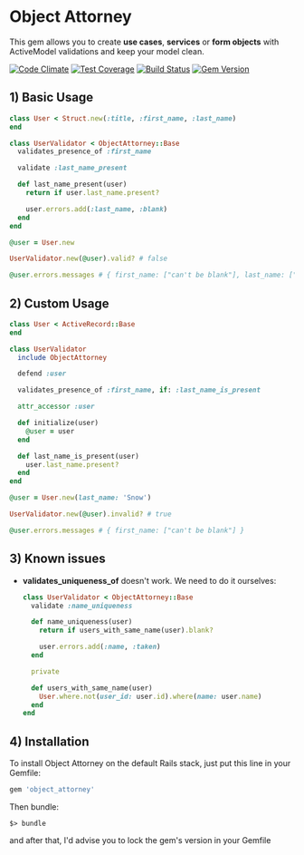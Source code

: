 # Object Attorney
This gem allows you to create **use cases**, **services** or **form objects** with ActiveModel validations and keep your model clean.

[![Code Climate](https://codeclimate.com/github/goncalvesjoao/object_attorney/badges/gpa.svg)](https://codeclimate.com/github/goncalvesjoao/object_attorney)
[![Test Coverage](https://codeclimate.com/github/goncalvesjoao/object_attorney/badges/coverage.svg)](https://codeclimate.com/github/goncalvesjoao/object_attorney/coverage)
[![Build Status](https://travis-ci.org/goncalvesjoao/object_attorney.svg?branch=master)](https://travis-ci.org/goncalvesjoao/object_attorney)
[![Gem Version](https://badge.fury.io/rb/object_attorney.svg)](https://badge.fury.io/rb/object_attorney)

## 1) Basic Usage
```ruby
class User < Struct.new(:title, :first_name, :last_name)
end
```

```ruby
class UserValidator < ObjectAttorney::Base
  validates_presence_of :first_name

  validate :last_name_present

  def last_name_present(user)
    return if user.last_name.present?

    user.errors.add(:last_name, :blank)
  end
end
```

```ruby
@user = User.new

UserValidator.new(@user).valid? # false

@user.errors.messages # { first_name: ["can't be blank"], last_name: ["can't be blank"] }
```

## 2) Custom Usage
```ruby
class User < ActiveRecord::Base
end
```

```ruby
class UserValidator
  include ObjectAttorney

  defend :user

  validates_presence_of :first_name, if: :last_name_is_present

  attr_accessor :user

  def initialize(user)
    @user = user
  end

  def last_name_is_present(user)
    user.last_name.present?
  end
end
```

```ruby
@user = User.new(last_name: 'Snow')

UserValidator.new(@user).invalid? # true

@user.errors.messages # { first_name: ["can't be blank"] }
```

## 3) Known issues

- **validates_uniqueness_of** doesn't work. We need to do it ourselves:

  ```ruby
  class UserValidator < ObjectAttorney::Base
    validate :name_uniqueness

    def name_uniqueness(user)
      return if users_with_same_name(user).blank?

      user.errors.add(:name, :taken)
    end

    private

    def users_with_same_name(user)
      User.where.not(user_id: user.id).where(name: user.name)
    end
  end

  ```

## 4) Installation

To install Object Attorney on the default Rails stack, just put this line in your Gemfile:
```ruby
gem 'object_attorney'
```

Then bundle:
```
$> bundle
```

and after that, I'd advise you to lock the gem's version in your Gemfile
